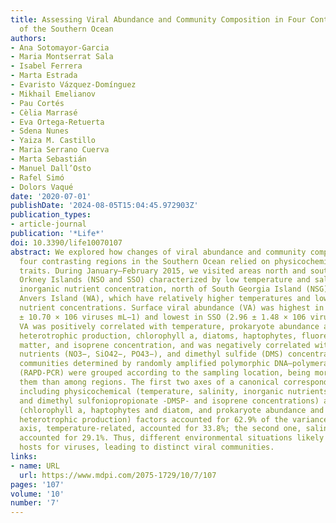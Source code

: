 ```yaml
---
title: Assessing Viral Abundance and Community Composition in Four Contrasting Regions
  of the Southern Ocean
authors:
- Ana Sotomayor-Garcia
- Maria Montserrat Sala
- Isabel Ferrera
- Marta Estrada
- Evaristo Vázquez-Domínguez
- Mikhail Emelianov
- Pau Cortés
- Cèlia Marrasé
- Eva Ortega-Retuerta
- Sdena Nunes
- Yaiza M. Castillo
- Maria Serrano Cuerva
- Marta Sebastián
- Manuel Dall’Osto
- Rafel Simó
- Dolors Vaqué
date: '2020-07-01'
publishDate: '2024-08-05T15:04:45.972903Z'
publication_types:
- article-journal
publication: '*Life*'
doi: 10.3390/life10070107
abstract: We explored how changes of viral abundance and community composition among
  four contrasting regions in the Southern Ocean relied on physicochemical and microbiological
  traits. During January–February 2015, we visited areas north and south of the South
  Orkney Islands (NSO and SSO) characterized by low temperature and salinity and high
  inorganic nutrient concentration, north of South Georgia Island (NSG) and west of
  Anvers Island (WA), which have relatively higher temperatures and lower inorganic
  nutrient concentrations. Surface viral abundance (VA) was highest in NSG (21.50
  ± 10.70 × 106 viruses mL−1) and lowest in SSO (2.96 ± 1.48 × 106 viruses mL−1).
  VA was positively correlated with temperature, prokaryote abundance and prokaryotic
  heterotrophic production, chlorophyll a, diatoms, haptophytes, fluorescent organic
  matter, and isoprene concentration, and was negatively correlated with inorganic
  nutrients (NO3−, SiO42−, PO43−), and dimethyl sulfide (DMS) concentrations. Viral
  communities determined by randomly amplified polymorphic DNA–polymerase chain reaction
  (RAPD-PCR) were grouped according to the sampling location, being more similar within
  them than among regions. The first two axes of a canonical correspondence analysis,
  including physicochemical (temperature, salinity, inorganic nutrients—NO3−, SiO42−,
  and dimethyl sulfoniopropionate -DMSP- and isoprene concentrations) and microbiological
  (chlorophyll a, haptophytes and diatom, and prokaryote abundance and prokaryotic
  heterotrophic production) factors accounted for 62.9% of the variance. The first
  axis, temperature-related, accounted for 33.8%; the second one, salinity-related,
  accounted for 29.1%. Thus, different environmental situations likely select different
  hosts for viruses, leading to distinct viral communities.
links:
- name: URL
  url: https://www.mdpi.com/2075-1729/10/7/107
pages: '107'
volume: '10'
number: '7'
---
```

